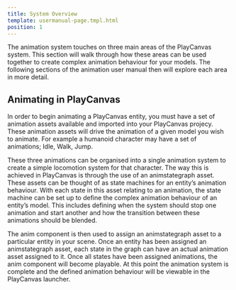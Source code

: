 ```yaml
---
title: System Overview
template: usermanual-page.tmpl.html
position: 1
---
```


The animation system touches on three main areas of the PlayCanvas system. This section will walk through how these areas can be used together to create complex animation behaviour for your models. The following sections of the animation user manual then will explore each area in more detail.

## Animating in PlayCanvas

In order to begin animating a PlayCanvas entity, you must have a set of animation assets available and imported into your PlayCanvas projecy. These animation assets will drive the animation of a given model you wish to animate. For example a humanoid character may have a set of animations; Idle, Walk, Jump.

These three animations can be organised into a single animation system to create a simple locomotion system for that character. The way this is achieved in PlayCanvas is through the use of an animstategraph asset. These assets can be thought of as state machines for an entity’s animation behaviour. With each state in this asset relating to an animation, the state machine can be set up to define the complex animation behaviour of an entity’s model. This includes defining when the system should stop one animation and start another and how the transition between these animations should be blended.

The anim component is then used to assign an animstategraph asset to a particular entity in your scene. Once an entity has been assigned an animstategraph asset, each state in the graph can have an actual animation asset assigned to it. Once all states have been assigned animations, the anim component will become playable. At this point the animation system is complete and the defined animation behaviour will be viewable in the PlayCanvas launcher.
